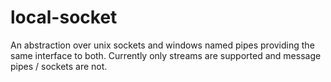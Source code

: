 local-socket
===
An abstraction over unix sockets and windows named pipes providing the
same interface to both.  Currently only streams are supported and message
pipes / sockets are not.
